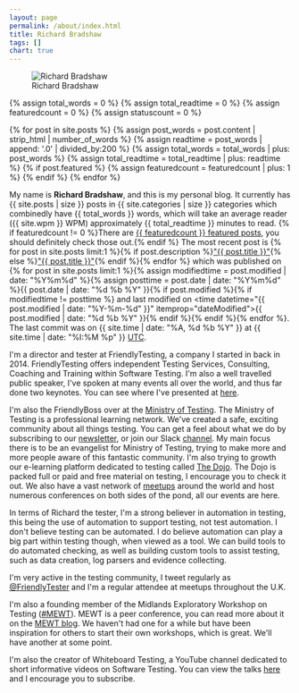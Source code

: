 ```yaml
---
layout: page
permalink: /about/index.html
title: Richard Bradshaw
tags: []
chart: true
---
```

<figure>
  <img src="{{ site.url }}/images/richard.jpg" alt="Richard Bradshaw">
  <figcaption>Richard Bradshaw</figcaption>
</figure>

{% assign total_words = 0 %}
{% assign total_readtime = 0 %}
{% assign featuredcount = 0 %}
{% assign statuscount = 0 %}

{% for post in site.posts %}
    {% assign post_words = post.content | strip_html | number_of_words %}
    {% assign readtime = post_words | append: '.0' | divided_by:200 %}
    {% assign total_words = total_words | plus: post_words %}
    {% assign total_readtime = total_readtime | plus: readtime %}
    {% if post.featured %}
    {% assign featuredcount = featuredcount | plus: 1 %}
    {% endif %}
{% endfor %}


My name is **Richard Bradshaw**, and this is my personal blog. It currently has {{ site.posts | size }} posts in {{ site.categories | size }} categories which combinedly have {{ total_words }} words, which will take an average reader ({{ site.wpm }} WPM) approximately <span class="time">{{ total_readtime }}</span> minutes to read. {% if featuredcount != 0 %}There are <a href="{{ site.url }}/featured">{{ featuredcount }} featured posts</a>, you should definitely check those out.{% endif %} The most recent post is {% for post in site.posts limit:1 %}{% if post.description %}<a href="{{ site.url }}{{ post.url }}" title="{{ post.description }}">"{{ post.title }}"</a>{% else %}<a href="{{ site.url }}{{ post.url }}" title="{{ post.description }}" title="Read more about {{ post.title }}">"{{ post.title }}"</a>{% endif %}{% endfor %} which was published on {% for post in site.posts limit:1 %}{% assign modifiedtime = post.modified | date: "%Y%m%d" %}{% assign posttime = post.date | date: "%Y%m%d" %}<time datetime="{{ post.date | date_to_xmlschema }}" class="post-time">{{ post.date | date: "%d %b %Y" }}</time>{% if post.modified %}{% if modifiedtime != posttime %} and last modified on <time datetime="{{ post.modified | date: "%Y-%m-%d" }}" itemprop="dateModified">{{ post.modified | date: "%d %b %Y" }}</time>{% endif %}{% endif %}{% endfor %}. The last commit was on {{ site.time | date: "%A, %d %b %Y" }} at {{ site.time | date: "%I:%M %p" }} [UTC](http://en.wikipedia.org/wiki/Coordinated_Universal_Time "Temps Universel Coordonné").

I'm a director and tester at FriendlyTesting, a company I started in back in 2014. FriendlyTesting offers independent Testing Services, Consulting, Coaching and Training within Software Testing. I'm also a well travelled public speaker, I've spoken at many events all over the world, and thus far done two keynotes. You can see where I've presented at [here](http://www.thefriendlytester.co.uk/p/talks-workshops.html).

I'm also the FriendlyBoss over at the [Ministry of Testing](https://www.ministryoftesting.com/). The Ministry of Testing is a professional learning network. We've created a safe, exciting community about all things testing. You can get a feel about what we do by subscribing to our [newsletter](https://www.ministryoftesting.com/subscribe/), or join our Slack [channel](https://www.ministryoftesting.com/slack). My main focus there is to be an evangelist for Ministry of Testing, trying to make more and more people aware of this fantastic community. I'm also trying to growth our e-learning platform dedicated to testing called [The Dojo](http://dojo.ministryoftesting.com/). The Dojo is packed full or paid and free material on testing, I encourage you to check it out. We also have a vast network of [meetups](http://ministryoftesting.com/meetups) around the world and host numerous conferences on both sides of the pond, all our events are here.

In terms of Richard the tester, I'm a strong believer in automation in testing, this being the use of automation to support testing, not test automation. I don't believe testing can be automated. I do believe automation can play a big part within testing though, when viewed as a tool. We can build tools to do automated checking, as well as building custom tools to assist testing, such as data creation, log parsers and evidence collecting.

I'm very active in the testing community, I tweet regularly as [@FriendlyTester](https://twitter.com/friendlytester) and I'm a regular attendee at meetups throughout the U.K.

I'm also a founding member of the Midlands Exploratory Workshop on Testing ([#MEWT](https://twitter.com/search?q=%23MEWT&src=typd)). MEWT is a peer conference, you can read more about it on the [MEWT blog](https://mewtblog.wordpress.com/). We haven't had one for a while but have been inspiration for others to start their own workshops, which is great. We'll have another at some point.

I'm also the creator of Whiteboard Testing, a YouTube channel dedicated to short informative videos on Software Testing. You can view the talks [here](https://www.youtube.com/channel/UC0QZWhi0ojqNte3ey7RD0qQ) and I encourage you to subscribe.
